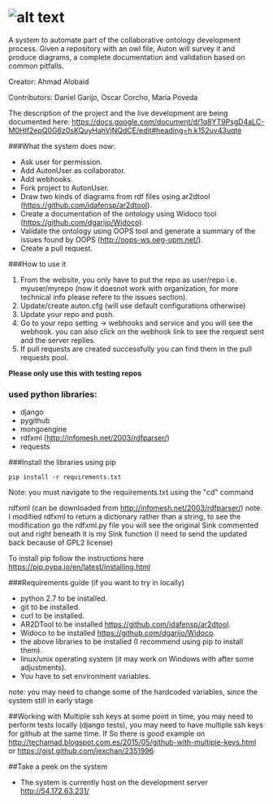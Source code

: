 # ![alt text](https://raw.githubusercontent.com/OnToology/OnToology/master/ontoology.png "OnToology")
A system to automate part of the collaborative ontology development process. Given a repository with an owl file, Auton will survey it and produce diagrams, a complete documentation and validation based on common pitfalls.

Creator: Ahmad Alobaid

Contributors: Daniel Garijo, Oscar Corcho, Maria Poveda

The description of the project and the live development are being documented here: https://docs.google.com/document/d/1q8YT9PsgD4aLC-M0HIf2epQ0G6z0sKQuyHahVjNQdCE/edit#heading=h.k152uv43uqte




###What the system does now:
* Ask user for permission.
* Add AutonUser as collaborator.
* Add webhooks.
* Fork project to AutonUser.
* Draw two kinds of diagrams from rdf files using ar2dtool (https://github.com/idafensp/ar2dtool).
* Create a documentation of the ontology using Widoco tool (https://github.com/dgarijo/Widoco).
* Validate the ontology using OOPS tool and generate a summary of the issues found by OOPS (http://oops-ws.oeg-upm.net/).
* Create a pull request.



###How to use it 
1. From the website, you only have to put the repo as user/repo i.e. myuser/myrepo (now it doesnot work with organization, for more technical info please refere to the issues section).
2. Update/create auton.cfg (will use default configurations otherwise)
3. Update your repo and push.
4. Go to your repo setting -> webhooks and service and you will see the webhook. you can also click on the webhook link to see the request sent and the server replies.
5. If pull requests are created successfully you can find them in the pull requests pool.

**Please only use this with testing repos**



### used python libraries:
* django
* pygithub
* mongoengine
* rdfxml (http://infomesh.net/2003/rdfparser/)
* requests


###Install the libraries using pip
```
pip install -r requirements.txt
```
Note: you must navigate to the requirements.txt using the "cd" command

rdfxml (can be downloaded from http://infomesh.net/2003/rdfparser/)
note: I modified rdfxml to return a dictionary rather than a string, to see 
the modification go the rdfxml.py file you will see the original Sink commented out
 and right beneath it is my Sink function (I need to send the updated back because of GPL2 license)


To install pip follow the instructions here https://pip.pypa.io/en/latest/installing.html


###Requirements guide (if you want to try in locally)
* python 2.7 to be installed.
* git to be installed.
* curl to be installed.
* AR2DTool to be installed https://github.com/idafensp/ar2dtool.
* Widoco to be installed https://github.com/dgarijo/Widoco.
* the above libraries to be installed (I recommend using pip to install them).
* linux/unix operating system (it may work on Windows with after some adjustments).
* You have to set environment variables.

note: you may need to change some of the hardcoded variables, since the system still in early stage

##Working with Multiple ssh keys
at some point in time, you may need to perform tests locally (django tests), you may need 
to have multiple ssh keys for github at the same time. If So there is good example on
 http://techamad.blogspot.com.es/2015/05/github-with-multiple-keys.html or
 https://gist.github.com/jexchan/2351996

##Take a peek on the system
* The system is currently host on the development server http://54.172.63.231/ 






